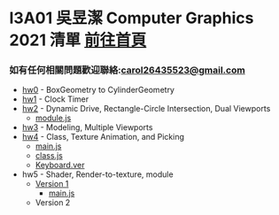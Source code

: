 # I3A01 吳昱潔 Computer Graphics 2021 清單 [前往首頁](https://wuyuchieh.github.io/CGhws/index.html)
### 如有任何相關問題歡迎聯絡:[carol26435523@gmail.com](mailto:carol26435523@gmail.com)
- [hw0](https://github.com/WuYuChieh/CGhws/blob/master/hw0.html) - BoxGeometry to CylinderGeometry
- [hw1](https://github.com/WuYuChieh/CGhws/blob/master/hw1.html) - Clock Timer
- [hw2](https://github.com/WuYuChieh/CGhws/blob/master/hw2/hw2.html) - Dynamic Drive, Rectangle-Circle Intersection, Dual Viewports
	- [module.js](https://github.com/WuYuChieh/CGhws/blob/master/hw2/hw2_module.js)
- [hw3](https://github.com/WuYuChieh/CGhws/blob/master/hw3/hw3.html) - Modeling, Multiple Viewports
- [hw4](https://github.com/WuYuChieh/CGhws/blob/master/hw4/hw4.html) - Class, Texture Animation, and Picking
	- [main.js](https://github.com/WuYuChieh/CGhws/blob/master/hw4/hw4_main.js)
	- [class.js](https://github.com/WuYuChieh/CGhws/blob/master/hw4/hw4_class.js)
	- [Keyboard.ver](https://github.com/WuYuChieh/test/tree/master/hw4)
- hw5 - Shader, Render-to-texture, module
	- [Version 1](https://github.com/WuYuChieh/CGhws/blob/master/hw5/hw5_Version_1.html)
		- [main.js](https://github.com/WuYuChieh/CGhws/blob/master/hw5/hw5_Version_1_main.js)
	- Version 2
	